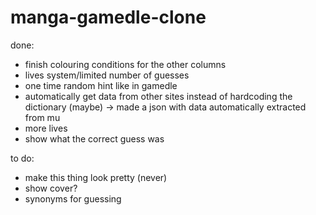 # manga-gamedle-clone

done:
 * finish colouring conditions for the other columns
 * lives system/limited number of guesses
 * one time random hint like in gamedle
 * automatically get data from other sites instead of hardcoding the dictionary (maybe) -> made a json with data automatically extracted from mu
 * more lives
 * show what the correct guess was


to do:
 * make this thing look pretty (never)
 * show cover?
 * synonyms for guessing
